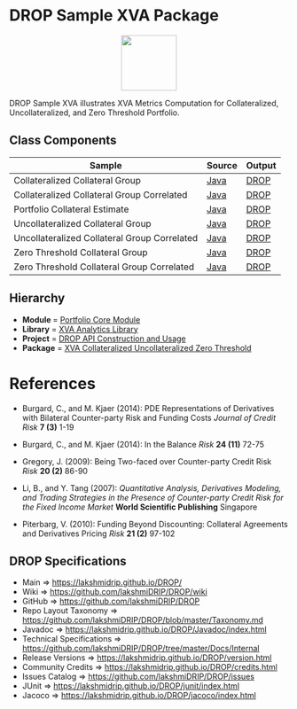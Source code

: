 # DROP Sample XVA Package

<p align="center"><img src="https://github.com/lakshmiDRIP/DROP/blob/master/DRIP_Logo.gif?raw=true" width="100"></p>

DROP Sample XVA illustrates XVA Metrics Computation for Collateralized, Uncollateralized, and Zero Threshold Portfolio.


## Class Components

 |     Sample     | Source | Output |
 |----------------|--------|--------|
 | Collateralized Collateral Group | [Java](https://github.com/lakshmiDRIP/DROP/tree/master/src/main/java/org/drip/sample/xva/CollateralizedCollateralGroup.java) | [DROP](https://github.com/lakshmiDRIP/DROP/blob/master/drop/org/drip/sample/xva/CollateralizedCollateralGroup.drop) |
 | Collateralized Collateral Group Correlated | [Java](https://github.com/lakshmiDRIP/DROP/tree/master/src/main/java/org/drip/sample/xva/CollateralizedCollateralGroupCorrelated.java) | [DROP](https://github.com/lakshmiDRIP/DROP/blob/master/drop/org/drip/sample/xva/CollateralizedCollateralGroupCorrelated.drop) |
 | Portfolio Collateral Estimate | [Java](https://github.com/lakshmiDRIP/DROP/tree/master/src/main/java/org/drip/sample/xva/PortfolioCollateralEstimate.java) | [DROP](https://github.com/lakshmiDRIP/DROP/blob/master/drop/org/drip/sample/xva/PortfolioCollateralEstimate.drop) |
 | Uncollateralized Collateral Group | [Java](https://github.com/lakshmiDRIP/DROP/tree/master/src/main/java/org/drip/sample/xva/UncollateralizedCollateralGroup.java) | [DROP](https://github.com/lakshmiDRIP/DROP/blob/master/drop/org/drip/sample/xva/UncollateralizedCollateralGroup.drop) |
 | Uncollateralized Collateral Group Correlated | [Java](https://github.com/lakshmiDRIP/DROP/tree/master/src/main/java/org/drip/sample/xva/UncollateralizedCollateralGroupCorrelated.java) | [DROP](https://github.com/lakshmiDRIP/DROP/blob/master/drop/org/drip/sample/xva/UncollateralizedCollateralGroupCorrelated.drop) |
 | Zero Threshold Collateral Group | [Java](https://github.com/lakshmiDRIP/DROP/tree/master/src/main/java/org/drip/sample/xva/ZeroThresholdCollateralGroup.java) | [DROP](https://github.com/lakshmiDRIP/DROP/blob/master/drop/org/drip/sample/xva/ZeroThresholdCollateralGroup.drop) |
 | Zero Threshold Collateral Group Correlated | [Java](https://github.com/lakshmiDRIP/DROP/tree/master/src/main/java/org/drip/sample/xva/ZeroThresholdCollateralGroupCorrelated.java) | [DROP](https://github.com/lakshmiDRIP/DROP/blob/master/drop/org/drip/sample/xva/ZeroThresholdCollateralGroupCorrelated.drop) |


## Hierarchy

 <ul>
	<li><b>Module </b> = <a href = "https://github.com/lakshmiDRIP/DROP/tree/master/PortfolioCore.md">Portfolio Core Module</a></li>
	<li><b>Library</b> = <a href = "https://github.com/lakshmiDRIP/DROP/tree/master/XVAAnalyticsLibrary.md">XVA Analytics Library</a></li>
	<li><b>Project</b> = <a href = "https://github.com/lakshmiDRIP/DROP/tree/master/src/main/java/org/drip/sample/README.md">DROP API Construction and Usage</a></li>
	<li><b>Package</b> = <a href = "https://github.com/lakshmiDRIP/DROP/tree/master/src/main/java/org/drip/sample/xva/README.md">XVA Collateralized Uncollateralized Zero Threshold</a></li>
 </ul>


# References

 * Burgard, C., and M. Kjaer (2014): PDE Representations of Derivatives with Bilateral Counter-party Risk and Funding Costs <i>Journal of Credit Risk</i> <b>7 (3)</b> 1-19

 * Burgard, C., and M. Kjaer (2014): In the Balance <i>Risk</i> <b>24 (11)</b> 72-75

 * Gregory, J. (2009): Being Two-faced over Counter-party Credit Risk <i>Risk</i> <b>20 (2)</b> 86-90

 * Li, B., and Y. Tang (2007): <i>Quantitative Analysis, Derivatives Modeling, and Trading Strategies in the Presence of Counter-party Credit Risk for the Fixed Income Market</i> <b>World Scientific Publishing</b> Singapore

 * Piterbarg, V. (2010): Funding Beyond Discounting: Collateral Agreements and Derivatives Pricing <i>Risk</i> <b>21 (2)</b> 97-102


## DROP Specifications

 * Main                     => https://lakshmidrip.github.io/DROP/
 * Wiki                     => https://github.com/lakshmiDRIP/DROP/wiki
 * GitHub                   => https://github.com/lakshmiDRIP/DROP
 * Repo Layout Taxonomy     => https://github.com/lakshmiDRIP/DROP/blob/master/Taxonomy.md
 * Javadoc                  => https://lakshmidrip.github.io/DROP/Javadoc/index.html
 * Technical Specifications => https://github.com/lakshmiDRIP/DROP/tree/master/Docs/Internal
 * Release Versions         => https://lakshmidrip.github.io/DROP/version.html
 * Community Credits        => https://lakshmidrip.github.io/DROP/credits.html
 * Issues Catalog           => https://github.com/lakshmiDRIP/DROP/issues
 * JUnit                    => https://lakshmidrip.github.io/DROP/junit/index.html
 * Jacoco                   => https://lakshmidrip.github.io/DROP/jacoco/index.html
